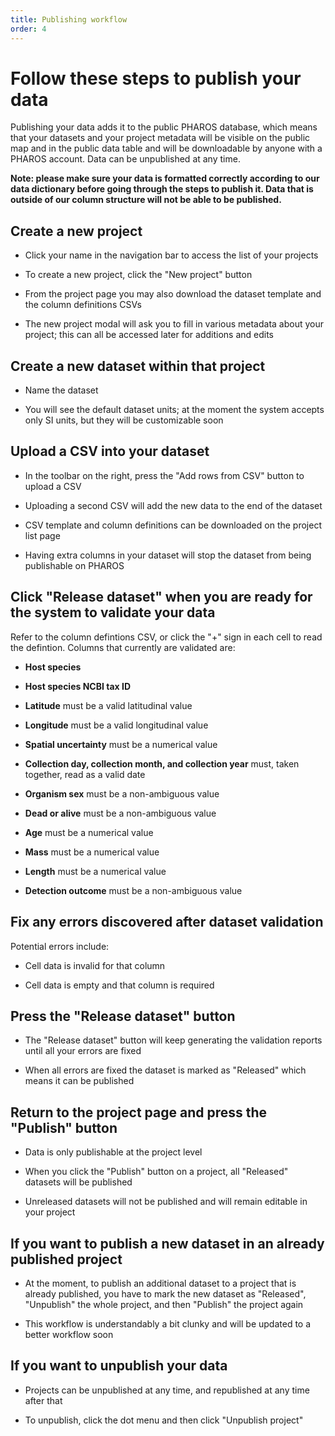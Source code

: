 ```yaml
---
title: Publishing workflow
order: 4
---
```


# Follow these steps to publish your data

Publishing your data adds it to the public PHAROS database, which means that your datasets and your project metadata will be visible on the public map and in the public data table and will be downloadable by anyone with a PHAROS account. Data can be unpublished at any time.

**Note: please make sure your data is formatted correctly according to our data dictionary before going through the steps to publish it. Data that is outside of our column structure will not be able to be published.**

## Create a new project

- Click your name in the navigation bar to access the list of your projects

- To create a new project, click the "New project" button

- From the project page you may also download the dataset template and the column definitions CSVs

- The new project modal will ask you to fill in various metadata about your project; this can all be accessed later for additions and edits

## Create a new dataset within that project

- Name the dataset

- You will see the default dataset units; at the moment the system accepts only SI units, but they will be customizable soon

## Upload a CSV into your dataset

- In the toolbar on the right, press the "Add rows from CSV" button to upload a CSV

- Uploading a second CSV will add the new data to the end of the dataset

- CSV template and column definitions can be downloaded on the project list page

- Having extra columns in your dataset will stop the dataset from being publishable on PHAROS

## Click "Release dataset" when you are ready for the system to validate your data

Refer to the column defintions CSV, or click the "+" sign in each cell to read the defintion. Columns that currently are validated are:

- **Host species**

- **Host species NCBI tax ID**

- **Latitude** must be a valid latitudinal value

- **Longitude** must be a valid longitudinal value

- **Spatial uncertainty** must be a numerical value

- **Collection day, collection month, and collection year** must, taken together, read as a valid date

- **Organism sex** must be a non-ambiguous value

- **Dead or alive** must be a non-ambiguous value

- **Age** must be a numerical value

- **Mass** must be a numerical value

- **Length** must be a numerical value

- **Detection outcome** must be a non-ambiguous value

## Fix any errors discovered after dataset validation

Potential errors include:

- Cell data is invalid for that column

- Cell data is empty and that column is required

## Press the "Release dataset" button

- The "Release dataset" button will keep generating the validation reports until all your errors are fixed

- When all errors are fixed the dataset is marked as "Released" which means it can be published

## Return to the project page and press the "Publish" button

- Data is only publishable at the project level
- When you click the "Publish" button on a project, all "Released" datasets will be published

- Unreleased datasets will not be published and will remain editable in your project

## If you want to publish a new dataset in an already published project

- At the moment, to publish an additional dataset to a project that is already published, you have to mark the new dataset as "Released", "Unpublish" the whole project, and then "Publish" the project again

- This workflow is understandably a bit clunky and will be updated to a better workflow soon

## If you want to unpublish your data

- Projects can be unpublished at any time, and republished at any time after that

- To unpublish, click the dot menu and then click "Unpublish project"
